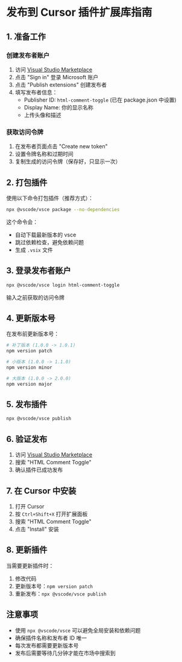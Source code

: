 # 发布到 Cursor 插件扩展库指南

## 1. 准备工作

### 创建发布者账户
1. 访问 [Visual Studio Marketplace](https://marketplace.visualstudio.com/)
2. 点击 "Sign in" 登录 Microsoft 账户
3. 点击 "Publish extensions" 创建发布者
4. 填写发布者信息：
   - Publisher ID: `html-comment-toggle` (已在 package.json 中设置)
   - Display Name: 你的显示名称
   - 上传头像和描述

### 获取访问令牌
1. 在发布者页面点击 "Create new token"
2. 设置令牌名称和过期时间
3. 复制生成的访问令牌（保存好，只显示一次）

## 2. 打包插件

使用以下命令打包插件（推荐方式）：

```bash
npx @vscode/vsce package --no-dependencies
```

这个命令会：
- 自动下载最新版本的 vsce
- 跳过依赖检查，避免依赖问题
- 生成 `.vsix` 文件

## 3. 登录发布者账户

```bash
npx @vscode/vsce login html-comment-toggle
```
输入之前获取的访问令牌

## 4. 更新版本号

在发布前更新版本号：
```bash
# 补丁版本 (1.0.0 -> 1.0.1)
npm version patch

# 小版本 (1.0.0 -> 1.1.0)
npm version minor

# 大版本 (1.0.0 -> 2.0.0)
npm version major
```

## 5. 发布插件

```bash
npx @vscode/vsce publish
```

## 6. 验证发布

1. 访问 [Visual Studio Marketplace](https://marketplace.visualstudio.com/)
2. 搜索 "HTML Comment Toggle"
3. 确认插件已成功发布

## 7. 在 Cursor 中安装

1. 打开 Cursor
2. 按 `Ctrl+Shift+X` 打开扩展面板
3. 搜索 "HTML Comment Toggle"
4. 点击 "Install" 安装

## 8. 更新插件

当需要更新插件时：
1. 修改代码
2. 更新版本号：`npm version patch`
3. 重新发布：`npx @vscode/vsce publish`

## 注意事项

- 使用 `npx @vscode/vsce` 可以避免全局安装和依赖问题
- 确保插件名称和发布者 ID 唯一
- 每次发布都需要更新版本号
- 发布后需要等待几分钟才能在市场中搜索到
